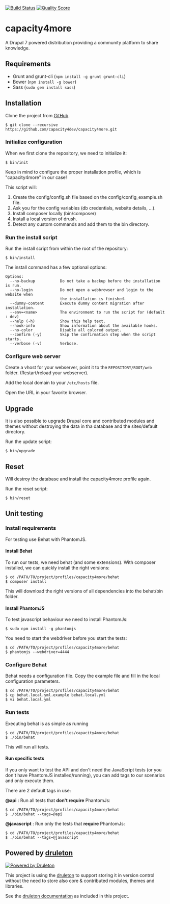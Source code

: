 [![Build Status](https://img.shields.io/travis/capacity4dev/capacity4more/develop.svg?style=flat-square)](https://travis-ci.org/capacity4dev/capacity4more)
[![Quality Score](https://img.shields.io/scrutinizer/g/capacity4dev/capacity4more.svg?style=flat-square)](https://scrutinizer-ci.com/g/capacity4dev/capacity4more/)

# capacity4more

A Drupal 7 powered distribution providing a community platform to share
knowledge.

## Requirements

- Grunt and grunt-cli (`npm install -g grunt grunt-cli`)
- Bower (`npm install -g bower`)
- Sass (`sudo gem install sass`)

## Installation

Clone the project from [GitHub](https://github.com/capacity4dev/capacity4more).

    $ git clone --recursive https://github.com/capacity4dev/capacity4more.git

### Initialize configuration

When we first clone the repository, we need to initialize it:

    $ bin/init
    
Keep in mind to configure the proper installation profile, which is "capacity4more" in our case!
    
This script will:
1. Create the config/config.sh file based on the config/config_example.sh file.
2. Ask you for the config variables (db credentials, website details, ...).
3. Install composer locally (bin/composer)
4. Install a local version of drush.
5. Detect any custom commands and add them to the bin directory.

### Run the install script

Run the install script from within the root of the repository:

	$ bin/install
	
The install command has a few optional options:

```
Options:
  --no-backup           Do not take a backup before the installation is run.
  --no-login            Do not open a webbrowser and login to the website when
                        the installation is finished.
  --dummy-content       Execute dummy content migration after installation.
  --env=<name>          The environment to run the script for (default : dev)
  --help (-h)           Show this help text.
  --hook-info           Show information about the available hooks.
  --no-color            Disable all colored output.
  --confirm (-y)        Skip the confirmation step when the script starts.
  --verbose (-v)        Verbose.
```
	
### Configure web server

Create a vhost for your webserver, point it to the `REPOSITORY/ROOT/web` folder.
(Restart/reload your webserver).

Add the local domain to your ```/etc/hosts``` file.

Open the URL in your favorite browser.

## Upgrade

It is also possible to upgrade Drupal core and contributed modules and themes
without destroying the data in tha database and the sites/default directory.

Run the update script:

	$ bin/upgrade

## Reset

Will destroy the database and install the capacity4more profile again.

Run the reset script:

    $ bin/reset

## Unit testing
   
### Install requirements

For testing use Behat with PhantomJS.

#### Install Behat 

To run our tests, we need behat (and some extensions). With composer installed, we can quickly install the right versions: 

```
$ cd /PATH/TO/project/profiles/capacity4more/behat
$ composer install
```

This will download the right versions of all dependencies into the behat/bin folder.

#### Install PhantomJS

To test javascript behaviour we need to install PhantomJs:

```
$ sudo npm install -g phantomjs
```

You need to start the webdriver before you start the tests:

```
$ cd /PATH/TO/project/profiles/capacity4more/behat
$ phantomjs --webdriver=4444
```


### Configure Behat

Behat needs a configuration file. Copy the example file and fill in the local configuration parameters.

```
$ cd /PATH/TO/project/profiles/capacity4more/behat
$ cp behat.local.yml.example behat.local.yml
$ vi behat.local.yml
```


### Run tests

Executing behat is as simple as running

```
$ cd /PATH/TO/project/profiles/capacity4more/behat
$ ./bin/behat
```

This will run all tests.

#### Run specific tests

If you only want to test the API and don't need the JavaScript tests (or you don't have PhantomJS installed/running), you can add tags to our scenarios and only execute them.

There are 2 default tags in use:

**@api** : Run all tests that **don't require** PhantomJs:

```
$ cd /PATH/TO/project/profiles/capacity4more/behat
$ ./bin/behat --tags=@api
```

**@javascript** : Run only the tests that **require** PhantomJs:

```
$ cd /PATH/TO/project/profiles/capacity4more/behat
$ ./bin/behat --tags=@javascript
```


## Powered by [druleton][link-druleton]

[![Powered by Druleton][icon-druleton]][link-druleton]

This project is using the [druleton][link-druleton] to support
storing it in version control without the need to store also core & contributed
modules, themes and libraries.

See the [druleton documentation][link-druleton-doc] as included in
this project.

[link-druleton]: https://github.com/druleton/druleton
[link-druleton-doc]: https://github.com/druleton/druleton/blob/master/docs/README.md

[icon-druleton]: https://img.shields.io/badge/powered%20by-druleton-blue.svg?style=flat-square
[link-druleton]: https://github.com/druleton/druleton